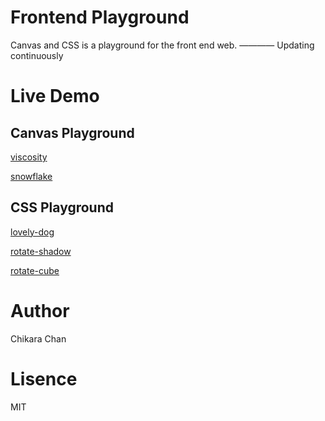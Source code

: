 # Frontend Playground
Canvas and CSS is a playground for the front end web. ———— Updating continuously

# Live Demo

## Canvas Playground
[viscosity](https://chikara-chan.github.io/frontend-playground/canvas-playground/viscosity)

[snowflake](https://chikara-chan.github.io/frontend-playground/canvas-playground/snowflake)

## CSS Playground
[lovely-dog](https://chikara-chan.github.io/frontend-playground/css-playground/lovely-dog)

[rotate-shadow](https://chikara-chan.github.io/frontend-playground/css-playground/rotate-shadow)

[rotate-cube](https://chikara-chan.github.io/frontend-playground/css-playground/rotate-cube)

# Author
Chikara Chan

# Lisence
MIT
